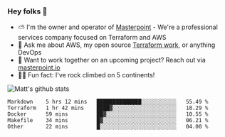 

### Hey folks 👋

- ⛅️ I'm the owner and operator of [Masterpoint](https://masterpoint.io) - We're a professional services company focused on Terraform and AWS
- 💬 Ask me about AWS, my open source [Terraform work](https://github.com/masterpointio?q=terraform&type=&language=hcl), or anything DevOps
- 🔨 Want to work together on an upcoming project? Reach out via [masterpoint.io](https://masterpoint.io)
- 🧗‍♂️ Fun fact: I've rock climbed on 5 continents! 


![Matt's github stats](https://github-readme-stats.vercel.app/api?username=Gowiem&count_private=true&theme=cobalt&show_icons=true)

<!--START_SECTION:waka-->
```text
Markdown    5 hrs 12 mins   ██████████████░░░░░░░░░░░   55.49 % 
Terraform   1 hr 42 mins    ████▓░░░░░░░░░░░░░░░░░░░░   18.29 % 
Docker      59 mins         ██▓░░░░░░░░░░░░░░░░░░░░░░   10.55 % 
Makefile    34 mins         █▓░░░░░░░░░░░░░░░░░░░░░░░   06.21 % 
Other       22 mins         █░░░░░░░░░░░░░░░░░░░░░░░░   04.00 % 
```
<!--END_SECTION:waka-->

